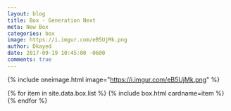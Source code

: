 ```yaml
---
layout: blog
title: Box - Generation Next
meta: New Box
categories: box
image: https://i.imgur.com/eB5UjMk.png
author: Dkayed
date: 2017-09-19 10:45:00 -0600
comments: true
---
```


{% include oneimage.html image="https://i.imgur.com/eB5UjMk.png" %}

<div class="row">
{% for item in site.data.box.list %}
{% include box.html cardname=item %}
{% endfor %}
</div>